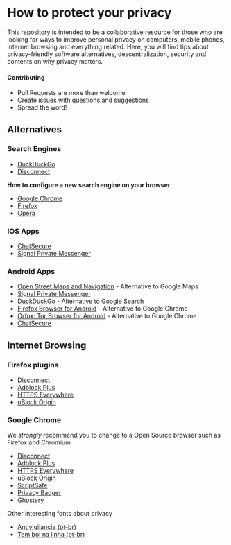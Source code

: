 # How to protect your privacy

This repository is intended to be a collaborative resource for those who are looking for ways to improve personal privacy on computers, mobile phones, internet browsing and everything related.
Here, you will find tips about privacy-friendly software alternatives, descentralization, security and contents on why privacy matters.


#### Contributing

- Pull Requests are more than welcome
- Create issues with questions and suggestions
- Spread the word!


## Alternatives

### Search Engines

- [DuckDuckGo](https://duckduckgo.com)
- [Disconnect](https://disconnect.me/)

**How to configure a new search engine on your browser**
- [Google Chrome](https://support.google.com/chrome/answer/95426?hl=en)
- [Firefox](https://support.mozilla.org/en-US/kb/change-your-default-search-settings-firefox)
- [Opera](http://www.opera.com/blogs/news/2014/10/how-to-add-search-engine-to-opera-for-computers/)


### IOS Apps

- [ChatSecure](https://itunes.apple.com/us/app/chatsecure/id464200063)
- [Signal Private Messenger](https://itunes.apple.com/us/app/signal-private-messenger/id874139669?mt=8)


### Android Apps

- [Open Street Maps and Navigation](https://play.google.com/store/apps/details?id=net.osmand) - Alternative to Google Maps
- [Signal Private Messenger](https://play.google.com/store/apps/details?id=org.thoughtcrime.securesms)
- [DuckDuckGo](https://play.google.com/store/apps/details?id=com.duckduckgo.mobile.android) - Alternative to Google Search
- [Firefox Browser for Android](https://play.google.com/store/apps/details?id=org.mozilla.firefox) - Alternative to Google Chrome
- [Orfox: Tor Browser for Android](https://play.google.com/store/apps/details?id=info.guardianproject.orfox) - Alternative to Google Chrome
- [ChatSecure](https://play.google.com/store/apps/details?id=info.guardianproject.otr.app.im)


## Internet Browsing

### Firefox plugins

- [Disconnect](https://addons.mozilla.org/en-US/firefox/addon/disconnect/?src=search)
- [Adblock Plus](https://addons.mozilla.org/en-US/firefox/addon/adblock-plus/?src=search)
- [HTTPS Everywhere](https://addons.mozilla.org/en-US/firefox/addon/https-everywhere/?src=ss)
- [uBlock Origin](https://addons.mozilla.org/en-US/firefox/addon/ublock-origin/?src=search)

### Google Chrome

We *strongly* recommend you to change to a Open Source browser such as Firefox and Chromium

- [Disconnect](https://chrome.google.com/webstore/detail/disconnect/jeoacafpbcihiomhlakheieifhpjdfeo)
- [Adblock Plus](https://chrome.google.com/webstore/detail/adblock-plus/cfhdojbkjhnklbpkdaibdccddilifddb)
- [HTTPS Everywhere](https://chrome.google.com/webstore/detail/https-everywhere/gcbommkclmclpchllfjekcdonpmejbdp)
- [uBlock Origin](https://chrome.google.com/webstore/detail/ublock-origin/cjpalhdlnbpafiamejdnhcphjbkeiagm)
- [ScriptSafe](https://chrome.google.com/webstore/detail/scriptsafe/oiigbmnaadbkfbmpbfijlflahbdbdgdf)
- [Privacy Badger](https://chrome.google.com/webstore/detail/privacy-badger/pkehgijcmpdhfbdbbnkijodmdjhbjlgp)
- [Ghostery](https://chrome.google.com/webstore/detail/ghostery/mlomiejdfkolichcflejclcbmpeaniij)

Other interesting fonts about privacy
- [Antivigilancia (pt-br)](http://antivigilancia.org/pt/inicial-pt/)
- [Tem boi na linha (pt-br)](https://temboinalinha.org/)
